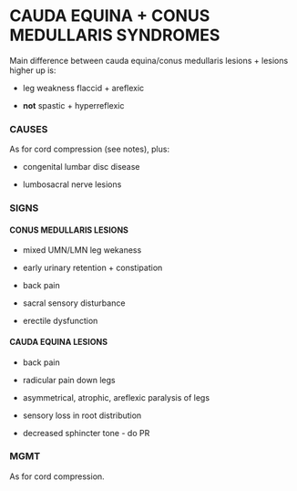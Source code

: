 # CAUDA EQUINA + CONUS MEDULLARIS SYNDROMES

Main difference between cauda equina/conus medullaris lesions + lesions higher up is:

- leg weakness flaccid + areflexic

- **not** spastic + hyperreflexic

### CAUSES

As for cord compression (see notes), plus:

- congenital lumbar disc disease

- lumbosacral nerve lesions

### SIGNS

#### CONUS MEDULLARIS LESIONS

- mixed UMN/LMN leg wekaness

- early urinary retention + constipation

- back pain

- sacral sensory disturbance

- erectile dysfunction

#### CAUDA EQUINA LESIONS

- back pain

- radicular pain down legs

- asymmetrical, atrophic, areflexic paralysis of legs

- sensory loss in root distribution

- decreased sphincter tone - do PR

### MGMT

As for cord compression.